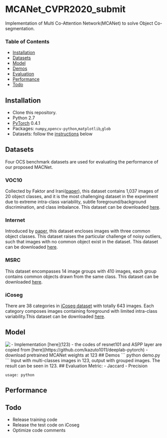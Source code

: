 # MCANet_CVPR2020_submit
Implementation of Multi Co-Attention Network(MCANet) to solve Object Co-segmentation.

### Table of Contents
- <a href='#Installation'>Installation</a>
- <a href='#Datasets'>Datasets</a>
- <a href='#Model'>Model</a>
- <a href='#Demos'>Demos</a>
- <a href='#Evaluation'>Evaluation</a>
- <a href='#Performance'>Performance</a>
- <a href='#Todo'>Todo</a>
&nbsp;
&nbsp;
## Installation
- Clone this repository.
- Python 2.7
- [PyTorch](http://pytorch.org/) 0.4.1 
- Packages: `numpy`,`opencv-python`,`matplotlib`,`glob`
- Datasets: follow the [instructions](#Datasets) below
## Datasets
Four OCS benchmark datasets are used for evaluating the performance of our proposed MACNet.

### VOC10
Collected by Faktor and Irani([paper](https://www.cv-foundation.org/openaccess/content_iccv_2013/papers/Faktor_Co-segmentation_by_Composition_2013_ICCV_paper.pdf)), this dataset contains 1,037 images of 20 object classes, and it is the most challenging dataset in the experiment due to extreme intra-class variability, subtle foreground/background discrimination, and class imbalance. This dataset can be downloaded [here](123).
### Internet
Introduced by [paper](http://people.csail.mit.edu/mrub/ObjectDiscovery/), this dataset encloses images with three common object classes. This dataset raises the particular challenge of noisy outliers, such that images with no common object exist in the dataset. This dataset can be downloaded [here](http://people.csail.mit.edu/mrub/ObjectDiscovery/ObjectDiscovery-data.zip).
### MSRC
This dataset encompasses 14 image groups with 410 images, each group contains common objects drawn from the same class. This dataset can be downloaded [here](http://people.csail.mit.edu/mrub/ObjectDiscovery/ObjectDiscovery-data.zip).
### iCoseg
There are 38 categories in [iCoseg dataset](https://www.cc.gatech.edu/~dbatra/papers/bkpcl_cvpr10.pdf) with totally 643 images. Each category composes images containing foreground with limited intra-class variability.This dataset can be downloaded [here](http://people.csail.mit.edu/mrub/ObjectDiscovery/ObjectDiscovery-data.zip).

## Model
<img align="left" src= "https://github.com/blankblankblank123/MCANet_CVPR2020_submit/blob/master/doc/model.PNG">
- Implementation [here](123)
- the codes of resnet101 and ASPP layer are copied from [here](https://github.com/kazuto1011/deeplab-pytorch)
- download pretrained MCANet weights at 123
## Demos
```
python demo.py
```
Input with multi-classes images in 123, output with grouped images. The result can be seen in 123.
## Evaluation
Metric:
- Jaccard
- Precision

```
usage: python 
```

## Performance

## Todo
- Release training code
- Release the test code on iCoseg
- Optimize code comments
